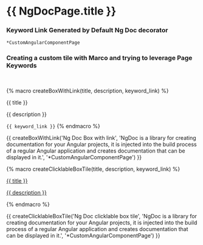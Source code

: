 # {{ NgDocPage.title }}

### Keyword Link Generated by Default Ng Doc decorator

`*CustomAngularComponentPage`

### Creating a custom tile with Marco and trying to leverage Page Keywords
<br>

{% macro createBoxWithLink(title, description, keyword_link) %}
<div class="square">
    <p>{{ title }}</p>
    <p>{{ description }}</p>
</div>

`{{ keyword_link }}`
{% endmacro %}

{{ createBoxWithLink('Ng Doc Box with link', 'NgDoc is a library for creating documentation for your Angular projects, it is injected into the build process of a regular Angular application and creates documentation that can be displayed in it.', '*CustomAngularComponentPage') }}

{% macro createClicklableBoxTile(title, description, keyword_link) %}
<a href="`{{keyword_link}}`">
    <div class="square-clickable">
        <p>{{ title }}</p>
        <p>{{ description }}</p>
    </div>
</a>
{% endmacro %}

{{ createClicklableBoxTile('Ng Doc clicklable box tile', 'NgDoc is a library for creating documentation for your Angular projects, it is injected into the build process of a regular Angular application and creates documentation that can be displayed in it.', '*CustomAngularComponentPage') }}